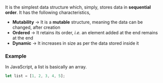 It is the simplest data structure which, simply, stores data in **sequential order**. It has the following characteristics,

* **Mutability** → It is a **mutable** structure, meaning the data can be changed, after creation
* **Ordered** → It retains its order, *i.e.* an element added at the end remains at the end
* **Dynamic** → It increases in size as per the data stored inside it

### Example
In JavaScript, a list is basically an array. 
```js
let list = [1, 2, 3, 4, 5];
```


